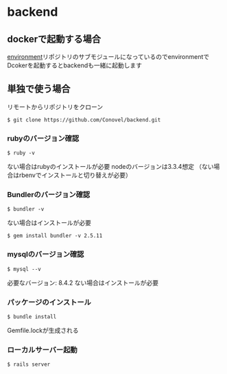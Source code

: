 # backend

## dockerで起動する場合

[environment](https://github.com/Conovel/environment)リポジトリのサブモジュールになっているのでenvironmentでDcokerを起動するとbackendも一緒に起動します

## 単独で使う場合

リモートからリポジトリをクローン
```
$ git clone https://github.com/Conovel/backend.git
```

### rubyのバージョン確認
```
$ ruby -v
```
ない場合はrubyのインストールが必要
nodeのバージョンは3.3.4想定
（ない場合はrbenvでインストールと切り替えが必要）

### Bundlerのバージョン確認
```
$ bundler -v
```
ない場合はインストールが必要
```
$ gem install bundler -v 2.5.11
```

### mysqlのバージョン確認
```
$ mysql --v
```
必要なバージョン: 8.4.2
ない場合はインストールが必要

### パッケージのインストール
```
$ bundle install
```
Gemfile.lockが生成される

### ローカルサーバー起動
```
$ rails server
```